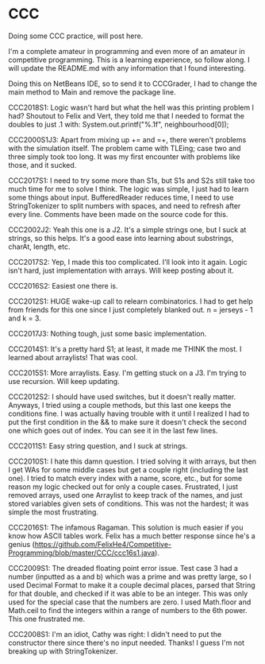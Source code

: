 # CCC
Doing some CCC practice, will post here.

I'm a complete amateur in programming and even more of an amateur in competitive programming. This is a learning experience, so follow along. I will update the README.md with any information that I found interesting.

Doing this on NetBeans IDE, so to send it to CCCGrader, I had to change the main method to Main and remove the package line.


CCC2018S1: Logic wasn't hard but what the hell was this printing problem I had? Shoutout to Felix and Vert, they told me that I needed to format the doubles to just .1 with:
System.out.printf("%.1f", neighbourhood[0]);

CCC2000S1J3: Apart from mixing up += and =+, there weren't problems with the simulation itself. The problem came with TLEing; case two and three simply took too long. It was my first encounter with problems like those, and it sucked.

CCC2017S1: I need to try some more than S1s, but S1s and S2s still take too much time for me to solve I think. The logic was simple, I just had to learn some things about input. BufferedReader reduces time, I need to use StringTokenizer to split numbers with spaces, and need to refresh after every line. Comments have been made on the source code for this.

CCC2002J2: Yeah this one is a J2. It's a simple strings one, but I suck at strings, so this helps. It's a good ease into learning about substrings, charAt, length, etc.

CCC2017S2: Yep, I made this too complicated. I'll look into it again. Logic isn't hard, just implementation with arrays. Will keep posting about it.

CCC2016S2: Easiest one there is.

CCC2012S1: HUGE wake-up call to relearn combinatorics. I had to get help from friends for this one since I just completely blanked out. n = jerseys - 1  and k = 3.

CCC2017J3: Nothing tough, just some basic implementation.

CCC2014S1: It's a pretty hard S1; at least, it made me THINK the most. I learned about arraylists! That was cool.

CCC2015S1: More arraylists. Easy. I'm getting stuck on a J3. I'm trying to use recursion. Will keep updating.

CCC2012S2: I should have used switches, but it doesn't really matter. Anyways, I tried using a couple methods, but this last one keeps the conditions fine. I was actually having trouble with it until I realized I had to put the first condition in the && to make sure it doesn't check the second one which goes out of index. You can see it in the last few lines.

CCC2011S1: Easy string question, and I suck at strings.

CCC2010S1: I hate this damn question. I tried solving it with arrays, but then I get WAs for some middle cases but get a couple right (including the last one). I tried to match every index with a name, score, etc., but for some reason my logic checked out for only a couple cases. Frustrated, I just removed arrays, used one Arraylist to keep track of the names, and just stored variables given sets of conditions. This was not the hardest; it was simple the most frustrating.

CCC2016S1: The infamous Ragaman. This solution is much easier if you know how ASCII tables work. Felix has a much better response since he's a genius (https://github.com/FelixHe4/Competitive-Programming/blob/master/CCC/ccc16s1.java).

CCC2009S1: The dreaded floating point error issue. Test case 3 had a number (inputted as a and b) which was a prime and was pretty large, so I used Decimal Format to make it a couple decimal places, parsed that String for that double, and checked if it was able to be an integer. This was only used for the special case that the numbers are zero. I used Math.floor and Math.ceil to find the integers within a range of numbers to the 6th power. This one frustrated me.

CCC2008S1: I'm an idiot, Cathy was right: I didn't need to put the constructor there since there's no input needed. Thanks! I guess I'm not breaking up with StringTokenizer.
